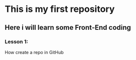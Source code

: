 # This is my first repository
## Here i will learn some Front-End coding
### Lesson 1:
How create a repo in GitHub
